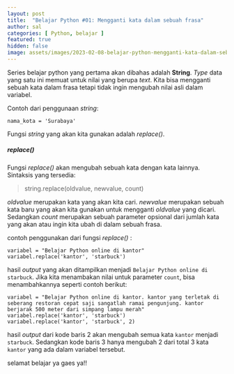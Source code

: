 ```yaml
---
layout: post
title:  "Belajar Python #01: Mengganti kata dalam sebuah frasa"
author: sal
categories: [ Python, belajar ]
featured: true
hidden: false
image: assets/images/2023-02-08-belajar-python-mengganti-kata-dalam-sebuah-frasa.png
---
```


Series belajar python yang pertama akan dibahas adalah **String**. *Type* data yang satu ini memuat untuk nilai yang berupa *text*. Kita bisa mengganti sebuah kata dalam frasa tetapi tidak ingin mengubah nilai asli dalam variabel.

Contoh dari penggunaan *string*:

```
nama_kota = 'Surabaya'
``` 

Fungsi *string* yang akan kita gunakan adalah *replace()*.

##### *replace()*
Fungsi *replace()* akan mengubah sebuah kata dengan kata lainnya.
Sintaksis yang tersedia:

> string.replace(oldvalue, newvalue, count)


*oldvalue* merupakan kata yang akan kita cari. *newvalue* merupakan sebuah kata baru yang akan kita gunakan untuk mengganti *oldvalue* yang dicari. Sedangkan *count* merupakan sebuah parameter opsional dari jumlah kata yang akan atau ingin kita ubah di dalam sebuah frasa.

contoh penggunakan dari fungsi *replace()* :

```
variabel = "Belajar Python online di kantor"
variabel.replace('kantor', 'starbuck')
```

hasil *output* yang akan ditampilkan menjadi `Belajar Python online di starbuck`.
Jika kita menambakan nilai untuk parameter `count`, bisa menambahkannya seperti contoh berikut:

```
variabel = "Belajar Python online di kantor. kantor yang terletak di seberang restoran cepat saji sangatlah ramai pengunjung. kantor berjarak 500 meter dari simpang lampu merah"
variabel.replace('kantor', 'starbuck')
variabel.replace('kantor', 'starbuck', 2)
```

hasil *output* dari kode baris 2 akan mengubah semua kata `kantor` menjadi `starbuck`. Sedangkan kode baris 3 hanya mengubah 2 dari total 3 kata `kantor` yang ada dalam variabel tersebut.

selamat belajar ya gaes ya!!